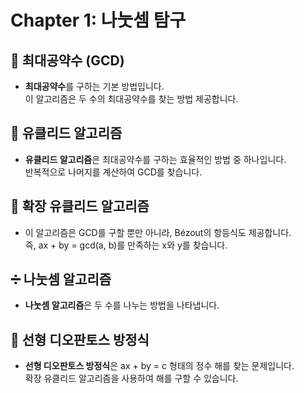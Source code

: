 # Chapter 1: 나눗셈 탐구

## 🔢 최대공약수 (GCD)
- **최대공약수**를 구하는 기본 방법입니다.  
  이 알고리즘은 두 수의 최대공약수를 찾는 방법 제공합니다.

## 📐 유클리드 알고리즘
- **유클리드 알고리즘**은 최대공약수를 구하는 효율적인 방법 중 하나입니다.  
  반복적으로 나머지를 계산하여 GCD를 찾습니다.

## 🔄 확장 유클리드 알고리즘
- 이 알고리즘은 GCD를 구할 뿐만 아니라, Bézout의 항등식도 제공합니다.  
  즉, ax + by = gcd(a, b)를 만족하는 x와 y를 찾습니다.

## ➗ 나눗셈 알고리즘 
- **나눗셈 알고리즘**은 두 수를 나누는 방법을 나타냅니다.

## 📏 선형 디오판토스 방정식
- **선형 디오판토스 방정식**은 ax + by = c 형태의 정수 해를 찾는 문제입니다.  
  확장 유클리드 알고리즘을 사용하여 해를 구할 수 있습니다.

